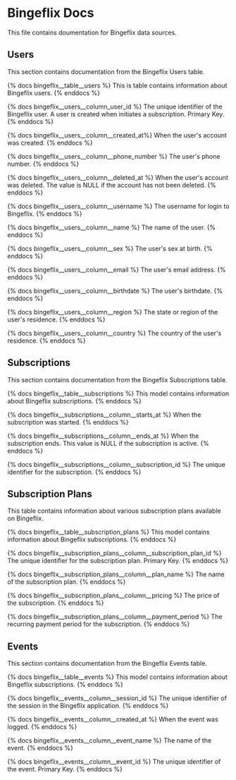 # Bingeflix Docs
This file contains doumentation for Bingeflix data sources.

## ########################################################################
## Users
This section contains documentation from the Bingeflix Users table.

{% docs bingeflix__table__users %}
This is table contains information about Bingeflix users.
{% enddocs %}

{% docs bingeflix__users__column_user_id %}
The unique identifier of the Bingeflix user. A user is created when initiates a subscription.
Primary Key.
{% enddocs %}

{% docs bingeflix__users__column__created_at%}
When the user's account was created.
{% enddocs %}

{% docs bingeflix__users__column__phone_number %}
The user's phone number.
{% enddocs %}

{% docs bingeflix__users__column__deleted_at %}
When the user's account was deleted. The value is NULL if the account has not been deleted.
{% enddocs %}

{% docs bingeflix__users__column__username %}
The username for login to Bingeflix.
{% enddocs %}

{% docs bingeflix__users__column__name %}
The name of the user.
{% enddocs %}

{% docs bingeflix__users__column__sex %}
The user's sex at birth.
{% enddocs %}

{% docs bingeflix__users__column__email %}
The user's email address.
{% enddocs %}

{% docs bingeflix__users__column__birthdate %}
The user's birthdate.
{% enddocs %}

{% docs bingeflix__users__column__region %}
The state or region of the user's residence.
{% enddocs %}

{% docs bingeflix__users__column__country %}
The country of the user's residence.
{% enddocs %}

## ########################################################################
## Subscriptions
This section contains documentation from the Bingeflix Subscriptions table.

{% docs bingeflix__table__subscriptions %}
This model contains information about Bingeflix subscriptions.
{% enddocs %}

{% docs bingeflix__subscriptions__column__starts_at %}
When the subscription was started.
{% enddocs %}

{% docs bingeflix__subscriptions__column__ends_at %}
 When the subscription ends. This value is NULL if the subscription is active.
{% enddocs %}

{% docs bingeflix__subscriptions__column__subscription_id %}
The unique identifier for the subscription.
{% enddocs %}

## ########################################################################
## Subscription Plans
This table contains information about various subscription plans available on Bingeflix.

{% docs bingeflix__table__subscription_plans %}
This model contains information about Bingeflix subscriptions.
{% enddocs %}

{% docs bingeflix__subscription_plans__column__subscription_plan_id %}
The unique identifier for the subscription plan.
Primary Key.
{% enddocs %}

{% docs bingeflix__subscription_plans__column__plan_name %}
The name of the subscription plan.
{% enddocs %}

{% docs bingeflix__subscription_plans__column__pricing %}
The price of the subscription.
{% enddocs %}

{% docs bingeflix__subscription_plans__column__payment_period %}
The recurring payment period for the subscription.
{% enddocs %}

## ########################################################################
## Events
This section contains documentation from the Bingeflix Events table.

{% docs bingeflix__table__events %}
This model contains information about Bingeflix subscriptions.
{% enddocs %}

{% docs bingeflix__events__column__session_id %}
The unique identifier of the session in the Bingeflix application.
{% enddocs %}

{% docs bingeflix__events__column__created_at %}
When the event was logged.
{% enddocs %}

{% docs bingeflix__events__column__event_name %}
The name of the event.
{% enddocs %}

{% docs bingeflix__events__column__event_id %}
The unique identifier of the event.
Primary Key.
{% enddocs %}
